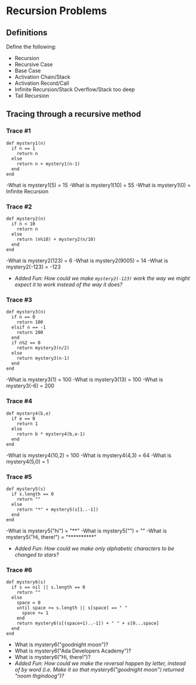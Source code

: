 # Recursion Problems

## Definitions
Define the following:

- Recursion
- Recursive Case
- Base Case
- Activation Chain/Stack
- Activation Record/Call
- Infinite Recursion/Stack Overflow/Stack too deep
- Tail Recursion

## Tracing through a recursive method

### Trace #1
```
def mystery1(n)
  if n == 1
    return n
  else
    return n + mystery1(n-1)
  end
end
```

-What is mystery1(5) = 15
-What is mystery1(10) = 55
-What is mystery1(0) = Infinite Recursion

### Trace #2
```
def mystery2(n)
  if n < 10
    return n
  else
    return (n%10) + mystery2(n/10)
  end
end
```

-What is mystery2(123) = 6
-What is mystery2(9005) = 14
-What is mystery2(-123) = -123
- _Added Fun: How could we make `mystery2(-123)` work the way we might expect it to work instead of the way it does?_

### Trace #3
```
def mystery3(n)
  if n == 0
    return 100
  elsif n == -1
    return 200
  end
  if n%2 == 0
    return mystery3(n/2)
  else
    return mystery3(n-1)
  end
end
```

-What is mystery3(1) = 100
-What is mystery3(13) = 100
-What is mystery3(-6) = 200

### Trace #4
```
def mystery4(b,e)
  if e == 0
    return 1
  else
    return b * mystery4(b,e-1)
  end
end
```

-What is mystery4(10,2) = 100
-What is mystery4(4,3) = 64
-What is mystery4(5,0) = 1

### Trace #5
```
def mystery5(s)
  if s.length == 0
    return ""
  else
    return "*" + mystery5(s[1..-1])
  end
end
```

-What is mystery5("hi") = "**"
-What is mystery5("") = ""
-What is mystery5("Hi, there!") = "**********"
- _Added Fun: How could we make only alphabetic characters to be changed to stars?_

### Trace #6
```
def mystery6(s)
  if s == nil || s.length == 0
    return ""
  else
    space = 0
    until space >= s.length || s[space] == " "
      space += 1
    end
    return mystery6(s[(space+1)..-1]) + " " + s[0...space]
  end
end
```

- What is mystery6("goodnight moon")?
- What is mystery6("Ada Developers Academy")?
- What is mystery6("Hi, there!")?
- _Added Fun: How could we make the reversal happen by letter, instead of by word (i.e. Make it so that mystery6("goodnight moon") returned "noom thgindoog")?_
